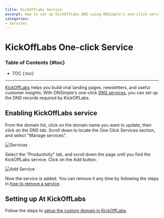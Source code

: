 ```yaml
---
title: KickOffLabs Service
excerpt: How to set up KickOffLabs DNS using DNSimple's one-click service.
categories:
- Services
---
```


# KickOffLabs One-click Service

### Table of Contents {#toc}

* TOC
{:toc}

---

[KickOffLabs](https://kickofflabs.com) helps you build viral landing pages, newsletters, and useful customer insights. With DNSimple's one-click [DNS services](/categories/services/), you can set up the DNS records required by KickOffLabs.


## Enabling KickOffLabs service

From the domain list, click on the domain name you want to update, then click on the DNS tab. Scroll down to locate the One Click Services section, and select "Manage services".

![Services](/files/services-dns-page-add.png)

Select the "Productivity" tab, and scroll down the page until you find the KickOffLabs service. Click on the *Add* button.

![Add Service](/files/services-kickofflabs.png)

Now the service is added. You can remove it any time by following the steps in [how to remove a service](/articles/services/#removing-services).


## Setting up At KickOffLabs

Follow the steps to [setup the custom domain in KickOffLabs](https://support.kickofflabs.com/account-settings/domain-management/general-domain-cname-settings).
